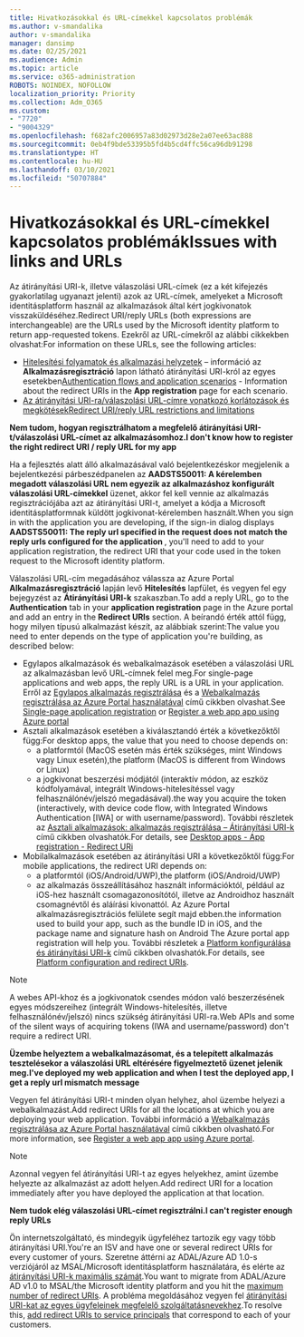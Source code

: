 ```yaml
---
title: Hivatkozásokkal és URL-címekkel kapcsolatos problémák
ms.author: v-smandalika
author: v-smandalika
manager: dansimp
ms.date: 02/25/2021
ms.audience: Admin
ms.topic: article
ms.service: o365-administration
ROBOTS: NOINDEX, NOFOLLOW
localization_priority: Priority
ms.collection: Adm_O365
ms.custom:
- "7720"
- "9004329"
ms.openlocfilehash: f682afc2006957a83d02973d28e2a07ee63ac888
ms.sourcegitcommit: 0eb4f9bde53395b5fd4b5cd4ffc56ca96db91298
ms.translationtype: HT
ms.contentlocale: hu-HU
ms.lasthandoff: 03/10/2021
ms.locfileid: "50707884"
---
```

# <a name="issues-with-links-and-urls"></a><span data-ttu-id="08a2d-102">Hivatkozásokkal és URL-címekkel kapcsolatos problémák</span><span class="sxs-lookup"><span data-stu-id="08a2d-102">Issues with links and URLs</span></span>

<span data-ttu-id="08a2d-103">Az átirányítási URI-k, illetve válaszolási URL-címek (ez a két kifejezés gyakorlatilag ugyanazt jelenti) azok az URL-címek, amelyeket a Microsoft identitásplatform használ az alkalmazások által kért jogkivonatok visszaküldéséhez.</span><span class="sxs-lookup"><span data-stu-id="08a2d-103">Redirect URI/reply URLs (both expressions are interchangeable) are the URLs used by the Microsoft identity platform to return app-requested tokens.</span></span> <span data-ttu-id="08a2d-104">Ezekről az URL-címekről az alábbi cikkekben olvashat:</span><span class="sxs-lookup"><span data-stu-id="08a2d-104">For information on these URLs, see the following articles:</span></span>

- <span data-ttu-id="08a2d-105">[Hitelesítési folyamatok és alkalmazási helyzetek](https://docs.microsoft.com/azure/active-directory/develop/authentication-flows-app-scenarios) – információ az **Alkalmazásregisztráció** lapon látható átirányítási URI-król az egyes esetekben</span><span class="sxs-lookup"><span data-stu-id="08a2d-105">[Authentication flows and application scenarios](https://docs.microsoft.com/azure/active-directory/develop/authentication-flows-app-scenarios) - Information about the redirect URIs in the **App registration** page for each scenario.</span></span>
- [<span data-ttu-id="08a2d-106">Az átirányítási URI-ra/válaszolási URL-címre vonatkozó korlátozások és megkötések</span><span class="sxs-lookup"><span data-stu-id="08a2d-106">Redirect URI/reply URL restrictions and limitations</span></span>](https://docs.microsoft.com/azure/active-directory/develop/reply-url)

<span data-ttu-id="08a2d-107">**Nem tudom, hogyan regisztrálhatom a megfelelő átirányítási URI-t/válaszolási URL-címet az alkalmazásomhoz.**</span><span class="sxs-lookup"><span data-stu-id="08a2d-107">**I don't know how to register the right redirect URI / reply URL for my app**</span></span>

<span data-ttu-id="08a2d-108">Ha a fejlesztés alatt álló alkalmazásával való bejelentkezéskor megjelenik a bejelentkezési párbeszédpanelen az **AADSTS50011: A kérelemben megadott válaszolási URL nem egyezik az alkalmazáshoz konfigurált válaszolási URL-címekkel<your app ID>** üzenet, akkor fel kell vennie az alkalmazás regisztrációjába azt az átirányítási URI-t, amelyet a kódja a Microsoft identitásplatformnak küldött jogkivonat-kérelemben használt.</span><span class="sxs-lookup"><span data-stu-id="08a2d-108">When you sign in with the application you are developing, if the sign-in dialog displays **AADSTS50011: The reply url specified in the request does not match the reply urls configured for the application <your app ID>**, you'll need to add to your application registration, the redirect URI that your code used in the token request to the Microsoft identity platform.</span></span>

<span data-ttu-id="08a2d-109">Válaszolási URL-cím megadásához válassza az Azure Portal **Alkalmazásregisztráció** lapján levő **Hitelesítés** lapfület, és vegyen fel egy bejegyzést az **Átirányítási URI-k** szakaszban.</span><span class="sxs-lookup"><span data-stu-id="08a2d-109">To add a reply URL, go to the **Authentication** tab in your **application registration** page in the Azure portal and add an entry in the **Redirect URIs** section.</span></span> <span data-ttu-id="08a2d-110">A beírandó érték attól függ, hogy milyen típusú alkalmazást készít, az alábbiak szerint:</span><span class="sxs-lookup"><span data-stu-id="08a2d-110">The value you need to enter depends on the type of application you're building, as described below:</span></span>

- <span data-ttu-id="08a2d-111">Egylapos alkalmazások és webalkalmazások esetében a válaszolási URL az alkalmazásban levő URL-címnek felel meg.</span><span class="sxs-lookup"><span data-stu-id="08a2d-111">For single-page applications and web apps, the reply URL is a URL in your application.</span></span> <span data-ttu-id="08a2d-112">Erről az [Egylapos alkalmazás regisztrálása](https://docs.microsoft.com/azure/active-directory/develop/scenario-spa-app-registration#register-a-redirect-uri) és a [Webalkalmazás regisztrálása az Azure Portal használatával](https://docs.microsoft.com/azure/active-directory/develop/scenario-web-app-sign-user-app-registration?tabs=aspnetcore#register-an-app-using-azure-portal) című cikkben olvashat.</span><span class="sxs-lookup"><span data-stu-id="08a2d-112">See [Single-page application registration](https://docs.microsoft.com/azure/active-directory/develop/scenario-spa-app-registration#register-a-redirect-uri) or [Register a web app app using Azure portal](https://docs.microsoft.com/azure/active-directory/develop/scenario-web-app-sign-user-app-registration?tabs=aspnetcore#register-an-app-using-azure-portal)</span></span>
- <span data-ttu-id="08a2d-113">Asztali alkalmazások esetében a kiválasztandó érték a következőktől függ:</span><span class="sxs-lookup"><span data-stu-id="08a2d-113">For desktop apps, the value that you need to choose depends on:</span></span>
    - <span data-ttu-id="08a2d-114">a platformtól (MacOS esetén más érték szükséges, mint Windows vagy Linux esetén),</span><span class="sxs-lookup"><span data-stu-id="08a2d-114">the platform (MacOS is different from Windows or Linux)</span></span>
    - <span data-ttu-id="08a2d-115">a jogkivonat beszerzési módjától (interaktív módon, az eszköz kódfolyamával, integrált Windows-hitelesítéssel vagy felhasználónév/jelszó megadásával).</span><span class="sxs-lookup"><span data-stu-id="08a2d-115">the way you acquire the token (interactively, with device code flow, with Integrated Windows Authentication [IWA] or with username/password).</span></span>
    <span data-ttu-id="08a2d-116">További részletek az [Asztali alkalmazások: alkalmazás regisztrálása – Átirányítási URI-k](https://docs.microsoft.com/azure/active-directory/develop/scenario-desktop-app-registration#redirect-uris) című cikkben olvashatók.</span><span class="sxs-lookup"><span data-stu-id="08a2d-116">For details, see [Desktop apps - App registration - Redirect URi](https://docs.microsoft.com/azure/active-directory/develop/scenario-desktop-app-registration#redirect-uris)</span></span>
- <span data-ttu-id="08a2d-117">Mobilalkalmazások esetében az átirányítási URI a következőktől függ:</span><span class="sxs-lookup"><span data-stu-id="08a2d-117">For mobile applications, the redirect URI depends on:</span></span>
    - <span data-ttu-id="08a2d-118">a platformtól (iOS/Android/UWP),</span><span class="sxs-lookup"><span data-stu-id="08a2d-118">the platform (iOS/Android/UWP)</span></span>
    - <span data-ttu-id="08a2d-119">az alkalmazás összeállításához használt információktól, például az iOS-hez használt csomagazonosítótól, illetve az Androidhoz használt csomagnévtől és aláírási kivonattól. Az Azure Portal alkalmazásregisztrációs felülete segít majd ebben.</span><span class="sxs-lookup"><span data-stu-id="08a2d-119">the information used to build your app, such as the bundle ID in iOS, and the package name and signature hash on Android The Azure portal app registration will help you.</span></span> <span data-ttu-id="08a2d-120">További részletek a [Platform konfigurálása és átirányítási URI-k](https://docs.microsoft.com/azure/active-directory/develop/scenario-mobile-app-registration#platform-configuration-and-redirect-uris) című cikkben olvashatók.</span><span class="sxs-lookup"><span data-stu-id="08a2d-120">For details, see [Platform configuration and redirect URIs](https://docs.microsoft.com/azure/active-directory/develop/scenario-mobile-app-registration#platform-configuration-and-redirect-uris).</span></span>

> [!NOTE]
> <span data-ttu-id="08a2d-121">A webes API-khoz és a jogkivonatok csendes módon való beszerzésének egyes módszereihez (integrált Windows-hitelesítés, illetve felhasználónév/jelszó) nincs szükség átirányítási URI-ra.</span><span class="sxs-lookup"><span data-stu-id="08a2d-121">Web APIs and some of the silent ways of acquiring tokens (IWA and username/password) don't require a redirect URI.</span></span>

<span data-ttu-id="08a2d-122">**Üzembe helyeztem a webalkalmazásomat, és a telepített alkalmazás tesztelésekor a válaszolási URL eltérésére figyelmeztető üzenet jelenik meg.**</span><span class="sxs-lookup"><span data-stu-id="08a2d-122">**I've deployed my web application and when I test the deployed app, I get a reply url mismatch message**</span></span>

<span data-ttu-id="08a2d-123">Vegyen fel átirányítási URI-t minden olyan helyhez, ahol üzembe helyezi a webalkalmazást.</span><span class="sxs-lookup"><span data-stu-id="08a2d-123">Add redirect URIs for all the locations at which you are deploying your web application.</span></span> <span data-ttu-id="08a2d-124">További információ a [Webalkalmazás regisztrálása az Azure Portal használatával](https://docs.microsoft.com/azure/active-directory/develop/scenario-web-app-sign-user-app-registration) című cikkben olvasható.</span><span class="sxs-lookup"><span data-stu-id="08a2d-124">For more information, see [Register a web app app using Azure portal](https://docs.microsoft.com/azure/active-directory/develop/scenario-web-app-sign-user-app-registration).</span></span>

> [!NOTE]
> <span data-ttu-id="08a2d-125">Azonnal vegyen fel átirányítási URI-t az egyes helyekhez, amint üzembe helyezte az alkalmazást az adott helyen.</span><span class="sxs-lookup"><span data-stu-id="08a2d-125">Add redirect URI for a location immediately after you have deployed the application at that location.</span></span>

<span data-ttu-id="08a2d-126">**Nem tudok elég válaszolási URL-címet regisztrálni.**</span><span class="sxs-lookup"><span data-stu-id="08a2d-126">**I can't register enough reply URLs**</span></span>

<span data-ttu-id="08a2d-127">Ön internetszolgáltató, és mindegyik ügyfeléhez tartozik egy vagy több átirányítási URI.</span><span class="sxs-lookup"><span data-stu-id="08a2d-127">You're an ISV and have one or several redirect URIs for every customer of yours.</span></span> <span data-ttu-id="08a2d-128">Szeretne áttérni az ADAL/Azure AD 1.0-s verziójáról az MSAL/Microsoft identitásplatform használatára, és elérte az [átirányítási URI-k maximális számát](https://docs.microsoft.com/azure/active-directory/develop/reply-url#maximum-number-of-redirect-uris).</span><span class="sxs-lookup"><span data-stu-id="08a2d-128">You want to migrate from ADAL/Azure AD v1.0 to MSAL/the Microsoft identity platform and you hit the [maximum number of redirect URIs](https://docs.microsoft.com/azure/active-directory/develop/reply-url#maximum-number-of-redirect-uris).</span></span> <span data-ttu-id="08a2d-129">A probléma megoldásához vegyen fel [átirányítási URI-kat az egyes ügyfeleinek megfelelő szolgáltatásnevekhez](https://docs.microsoft.com/azure/active-directory/develop/reply-url#add-redirect-uris-to-service-principals).</span><span class="sxs-lookup"><span data-stu-id="08a2d-129">To resolve this, [add redirect URIs to service principals](https://docs.microsoft.com/azure/active-directory/develop/reply-url#add-redirect-uris-to-service-principals) that correspond to each of your customers.</span></span>
